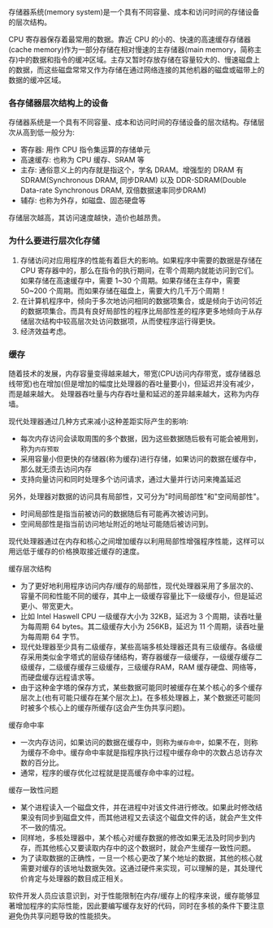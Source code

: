 
存储器系统(memory system)是一个具有不同容量、成本和访问时间的存储设备的层次结构。

CPU 寄存器保存着最常用的数据。靠近 CPU 的小的、快速的高速缓存存储器(cache memory)作为一部分存储在相对慢速的主存储器(main memory，简称主存)中的数据和指令的缓冲区域。主存又暂时存放存储在容量较大的、慢速磁盘上的数据，而这些磁盘常常又作为存储在通过网络连接的其他机器的磁盘或磁带上的数据的缓冲区域。


### 各存储器层次结构上的设备

存储器系统是一个具有不同容量、成本和访问时间的存储设备的层次结构。存储层次从高到低一般分为:
- 寄存器: 用作 CPU 指令集运算的存储单元
- 高速缓存: 也称为 CPU 缓存、SRAM 等
- 主存: 通俗意义上的内存就是指这个，学名 DRAM。增强型的 DRAM 有 SDRAM(Synchronous DRAM, 同步DRAM) 以及 DDR-SDRAM(Double Data-rate Synchronous DRAM, 双倍数据速率同步DRAM)
- 辅存: 也称为外存，如磁盘、固态硬盘等

存储层次越高，其访问速度越快，造价也越昂贵。


### 为什么要进行层次化存储

1. 存储访问对应用程序的性能有着巨大的影响。如果程序中需要的数据是存储在 CPU 寄存器中的，那么在指令的执行期间，在零个周期内就能访问到它们。如果存储在高速缓存中，需要 1~30 个周期。如果存储在主存中，需要 50~200 个周期。而如果存储在磁盘上，需要大约几千万个周期！
2. 在计算机程序中，倾向于多次地访问相同的数据项集合，或是倾向于访问邻近的数据项集合。而具有良好局部性的程序比局部性差的程序更多地倾向于从存储层次结构中较高层次处访问数据项，从而使程序运行得更快。 
3. 经济效益考虑。

### 缓存

随着技术的发展，内存容量变得越来越大，带宽(CPU访问内存带宽，或存储器总线带宽)也在增加(但是增加的幅度比处理器的吞吐量要小)，但延迟并没有减少，而是越来越大。
处理器吞吐量与内存吞吐量和延迟的差异越来越大，这称为内存墙。

现代处理器通过几种方式来减小这种差距实际产生的影响:
- 每次内存访问会读取周围的多个数据，因为这些数据随后极有可能会被用到，称为`内存预取`
- 采用容量小但更快的存储器(称为缓存)进行存储，如果访问的数据在缓存中，那么就无须去访问内存
- 支持向量访问和同时处理多个访问请求，通过大量并行访问来掩盖延迟

另外，处理器对数据的访问具有局部性，又可分为"时间局部性"和"空间局部性"。
- 时间局部性是指当前被访问的数据随后有可能再次被访问到。
- 空间局部性是指当前访问地址附近的地址可能随后被访问到。

现代处理器通过在内存和核心之间增加缓存以利用局部性增强程序性能，这样可以用远低于缓存的价格换取接近缓存的速度。

缓存层次结构
- 为了更好地利用程序访问内存/缓存的局部性，现代处理器采用了多层次的、容量不同和性能不同的缓存，其中上一级缓存容量比下一级缓存小，但是延迟更小、带宽更大。
- 比如 Intel Haswell CPU 一级缓存大小为 32KB，延迟为 3 个周期，读吞吐量为每周期 64 bytes。其二级缓存大小为 256KB，延迟为 11 个周期，读吞吐量为每周期 64 字节。
- 现代处理器至少具有二级缓存，某些高端多核处理器还具有三级缓存。各级缓存采用类似金字塔式的层级存储结构，寄存器缓存一级缓存，一级缓存缓存二级缓存，二级缓存缓存三级缓存，三级缓存RAM，RAM 缓存硬盘、网络等，而硬盘缓存远程请求等。
- 由于这种金字塔的保存方式，某些数据可能同时被缓存在某个核心的多个缓存层次上(也有可能只缓存在某个层次上)。在多核处理器上，某个数据还可能同时被多个核心上的缓存所缓存(这会产生伪共享问题)。

缓存命中率
- 一次内存访问，如果访问的数据在缓存中，则称为`缓存命中`，如果不在，则称为缓存不命中。缓存命中率就是指程序执行过程中缓存命中的次数占总访存次数的百分比。
- 通常，程序的缓存优化过程就是提高缓存命中率的过程。

缓存一致性问题
- 某个进程读入一个磁盘文件，并在进程中对该文件进行修改。如果此时修改结果没有同步到磁盘文件，而其他进程又去读这个磁盘文件的话，就会产生文件不一致的情况。
- 同样地，多核处理器中，某个核心对缓存数据的修改如果无法及时同步到内存，而其他核心又要读取内存中的这个数据时，就会产生缓存一致性问题。
- 为了读取数据的正确性，一旦一个核心更改了某个地址的数据，其他的核心就需要对缓存的该地址数据失效。这通过硬件来实现，可以理解的是，其处理代价肯定与处理器的数目成正相关。

软件开发人员应该意识到，对于性能限制在内存/缓存上的程序来说，缓存能够显著增加程序的实际性能，因此要编写缓存友好的代码，同时在多核的条件下要注意避免伪共享问题导致的性能损失。


